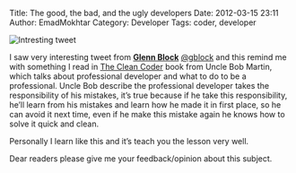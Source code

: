 Title: The good, the bad, and the ugly developers
Date: 2012-03-15 23:11
Author: EmadMokhtar
Category: Developer
Tags: coder, developer

![Intresting tweet]({filename}/images/Intresting-tweet.png)

I saw very interesting tweet from [**Glenn
Block**](https://twitter.com/#%21/gblock) [@gblock](https://twitter.com/#!/gblock)
and this remind me with something I read in [The Clean
Coder](http://www.amazon.com/Clean-Coder-Conduct-Professional-Programmers/dp/0137081073)
book from Uncle Bob Martin, which talks about professional developer and
what to do to be a professional. Uncle Bob describe the professional
developer takes the responsibility of his mistakes, it’s true because if
he take this responsibility, he’ll learn from his mistakes and learn how
he made it in first place, so he can avoid it next time, even if he make
this mistake again he knows how to solve it quick and clean.

Personally I learn like this and it’s teach you the lesson very well.

Dear readers please give me your feedback/opinion about this subject.
